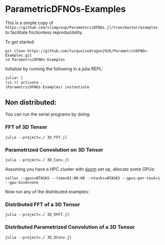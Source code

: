 # ParametricDFNOs-Examples

This is a simple copy of `https://github.com/slimgroup/ParametericDFNOs.jl/tree/master/examples` to facilitate frictionless reproducibility.

To get started:

```shell
git clone https://github.com/turquoisedragon2926/ParametricDFNOs-Examples.git
cd ParametricDFNOs-Examples
```

Initialize by running the following in a julia REPL:

```julia
julia> ]
(v1.9) activate .
(ParametricDFNOs-Examples) instantiate
```

## Non distributed:

You can run the serial programs by doing:

### FFT of 3D Tensor
```shell
julia --project=./ 3D_FFT.jl
```

### Parametrized Convolution on 3D Tensor
```shell
julia --project=./ 3D_Conv.jl
```

Assuming you have a HPC cluster with [slurm](https://slurm.schedmd.com/documentation.html) set up, allocate some GPUs:

```shell
salloc --gpus=NTASKS --time=01:00:00 --ntasks=NTASKS --gpus-per-task=1 --gpu-bind=none
```

Now run any of the distributed examples:


### Distributed FFT of a 3D Tensor
```shell
julia --project=./ 3D_DFFT.jl
```

### Distributed Parametrized Convolution of a 3D Tensor
```shell
julia --project=./ 3D_DConv.jl
```